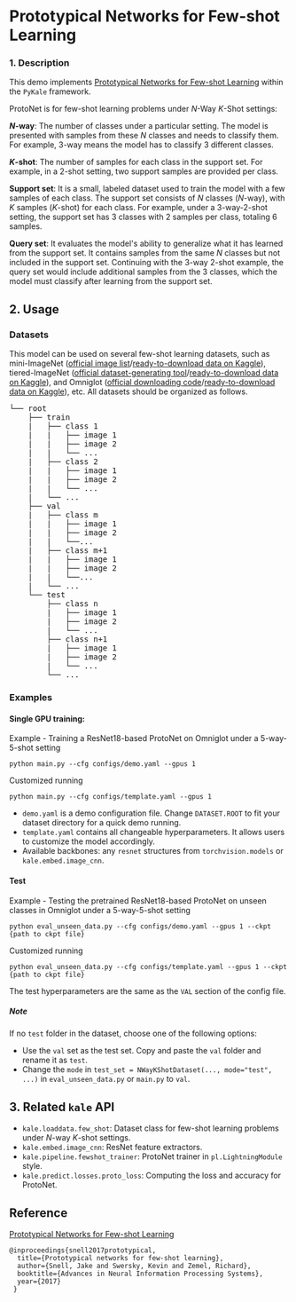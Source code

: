 # Prototypical Networks for Few-shot Learning

### 1. Description

This demo implements [Prototypical Networks for Few-shot Learning](https://github.com/jakesnell/prototypical-networks) within the `PyKale` framework.

ProtoNet is for few-shot learning problems under $N$-Way $K$-Shot settings:

**$N$-way**: The number of classes under a particular setting. The model is presented with samples from these $N$ classes and needs to classify them. For example, 3-way means the model has to classify 3 different classes.

**$K$-shot**: The number of samples for each class in the support set. For example, in a 2-shot setting, two support samples are provided per class.

**Support set**: It is a small, labeled dataset used to train the model with a few samples of each class. The support set consists of $N$ classes ($N$-way), with $K$ samples ($K$-shot) for each class. For example, under a 3-way-2-shot setting, the support set has 3 classes with 2 samples per class, totaling 6 samples.

**Query set**: It evaluates the model's ability to generalize what it has learned from the support set. It contains samples from the same $N$ classes but not included in the support set. Continuing with the 3-way 2-shot example, the query set would include additional samples from the 3 classes, which the model must classify after learning from the support set.

## 2. Usage

### Datasets

This model can be used on several few-shot learning datasets, such as mini-ImageNet ([official image list](https://drive.google.com/file/d/1iBu_Iqt49opXHSUNcTRU2WQas1WICLwQ/view)/[ready-to-download data on Kaggle](https://www.kaggle.com/datasets/arjunashok33/miniimagenet)), tiered-ImageNet ([official dataset-generating tool](https://github.com/yaoyao-liu/tiered-imagenet-tools)/[ready-to-download data on Kaggle](https://www.kaggle.com/datasets/arjun2000ashok/tieredimagenet)), and Omniglot ([official downloading code](https://github.com/brendenlake/omniglot)/[ready-to-download data on Kaggle](https://www.kaggle.com/datasets/watesoyan/omniglot)), etc. All datasets should be organized as follows.

<pre>
└── root
    ├── train
    |   ├── class 1
    |   |   ├── image 1
    |   |   ├── image 2
    |   |   └── ...
    |   ├── class 2
    |   |   ├── image 1
    |   |   ├── image 2
    |   |   └── ...
    |   └── ...
    ├── val
    |   ├── class m
    |   |   ├── image 1
    |   |   ├── image 2
    |   |   └──...
    |   ├── class m+1
    |   |   ├── image 1
    |   |   ├── image 2
    |   |   └──...
    |   └── ...
    └── test
        ├── class n
        |   ├── image 1
        |   ├── image 2
        |   └── ...
        ├── class n+1
        |   ├── image 1
        |   ├── image 2
        |   └── ...
        └── ...
</pre>

### Examples

#### Single GPU training:

Example - Training a ResNet18-based ProtoNet on Omniglot under a 5-way-5-shot setting

`python main.py --cfg configs/demo.yaml --gpus 1`

Customized running

`python main.py --cfg configs/template.yaml --gpus 1`

- `demo.yaml` is a demo configuration file. Change `DATASET.ROOT` to fit your dataset directory for a quick demo running.
- `template.yaml` contains all changeable hyperparameters. It allows users to customize the model accordingly.
- Available backbones: any `resnet` structures from `torchvision.models` or `kale.embed.image_cnn`.

#### Test

Example - Testing the pretrained ResNet18-based ProtoNet on unseen classes in Omniglot under a 5-way-5-shot setting

`python eval_unseen_data.py --cfg configs/demo.yaml --gpus 1 --ckpt {path to ckpt file}`

Customized running

`python eval_unseen_data.py --cfg configs/template.yaml --gpus 1 --ckpt {path to ckpt file}`

The test hyperparameters are the same as the `VAL` section of the config file.

##### Note
If no `test` folder in the dataset, choose one of the following options:
- Use the `val` set as the test set. Copy and paste the `val` folder and rename it as `test`.
- Change the `mode` in `test_set = NWayKShotDataset(..., mode="test", ...)` in `eval_unseen_data.py` or `main.py` to `val`.

## 3. Related `kale` API

- `kale.loaddata.few_shot`: Dataset class for few-shot learning problems under $N$-way $K$-shot settings.
- `kale.embed.image_cnn`: ResNet feature extractors.
- `kale.pipeline.fewshot_trainer`: ProtoNet trainer in `pl.LightningModule` style.
- `kale.predict.losses.proto_loss`: Computing the loss and accuracy for ProtoNet.

## Reference
[Prototypical Networks for Few-shot Learning](https://arxiv.org/abs/1703.05175)
```
@inproceedings{snell2017prototypical,
  title={Prototypical networks for few-shot learning},
  author={Snell, Jake and Swersky, Kevin and Zemel, Richard},
  booktitle={Advances in Neural Information Processing Systems},
  year={2017}
 }
```
